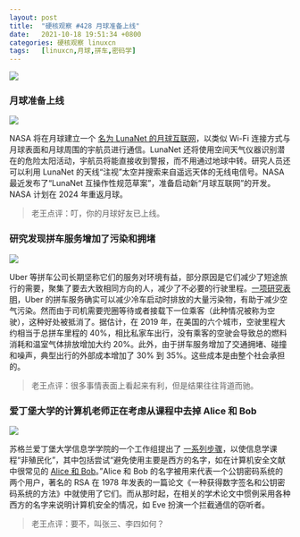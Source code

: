 ```yaml
---
layout: post
title:	"硬核观察 #428 月球准备上线"
date:	2021-10-18 19:51:34 +0800 
categories:	硬核观察 linuxcn 
tags:	[linuxcn,月球,拼车,密码学]
---
```



![](/Asserts/Images//attachment/album/202110/18/195025ggo474p3tgt4f334.jpg)


### 月球准备上线


![](/Asserts/Images//attachment/album/202110/18/195038a3f63j2pcp922wjz.jpg)


NASA 将在月球建立一个 [名为 LunaNet 的月球互联网](https://www.autoevolution.com/news/connectivity-in-space-the-moon-will-soon-have-its-own-internet-171863.html)，以类似 Wi-Fi 连接方式与月球表面和月球周围的宇航员进行通信。LunaNet 还将使用空间天气仪器识别潜在的危险太阳活动，宇航员将能直接收到警报，而不用通过地球中转。研究人员还可以利用 LunaNet 的天线“注视”太空并搜索来自遥远天体的无线电信号。NASA 最近发布了“LunaNet 互操作性规范草案”，准备启动新“月球互联网”的开发。NASA 计划在 2024 年重返月球。



> 
> 老王点评：叮，你的月球好友已上线。
> 
> 
> 


### 研究发现拼车服务增加了污染和拥堵


![](/Asserts/Images//attachment/album/202110/18/195056vmy35qtu9jvikkzi.jpg)


Uber 等拼车公司长期坚称它们的服务对环境有益，部分原因是它们减少了短途旅行的需要，聚集了要去大致相同方向的人，减少了不必要的行驶里程。[一项研究表明](https://www.nytimes.com/2021/10/17/opinion/uber-lyft.html)，Uber 的拼车服务确实可以减少冷车启动时排放的大量污染物，有助于减少空气污染。然而由于司机需要兜圈等待或者接载下一位乘客（此种情况被称为空驶），这种好处被抵消了。据估计，在 2019 年，在美国的六个城市，空驶里程大约相当于总拼车里程的 40%，相比私家车出行，没有乘客的空驶会导致总的燃料消耗和温室气体排放增加大约 20%。此外，由于拼车服务增加了交通拥堵、碰撞和噪声，典型出行的外部成本增加了 30% 到 35%。这些成本是由整个社会承担的。



> 
> 老王点评：很多事情表面上看起来有利，但是结果往往背道而驰。
> 
> 
> 


### 爱丁堡大学的计算机老师正在考虑从课程中去掉 Alice 和 Bob


![](/Asserts/Images//attachment/album/202110/18/195113ll55o9jvhelkkjve.jpg)


苏格兰爱丁堡大学信息学学院的一个工作组提出了 [一系列步骤](https://www.theregister.com/2021/10/15/computer_scientist_terminology/)，以使信息学课程“非殖民化”，其中包括尝试“避免使用主要是西方的名字，如在计算机安全文献中很常见的 [Alice 和 Bob](https://en.wikipedia.org/w/index.php?title=Alice_and_Bob&oldid=1048184437)。”Alice 和 Bob 的名字被用来代表一个公钥密码系统的两个用户，著名的 RSA 在 1978 年发表的一篇论文《一种获得数字签名和公钥密码系统的方法》中就使用了它们。而从那时起，在相关的学术论文中惯例采用各种西方的名字来说明计算机安全的情况，如 Eve 扮演一个拦截通信的窃听者。



> 
> 老王点评：要不，叫张三、李四如何？
> 
> 
>

